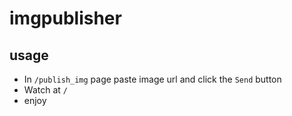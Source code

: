 imgpublisher
============

usage
-----
- In `/publish_img` page paste image url and click the `Send` button
- Watch at `/`
- enjoy
